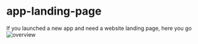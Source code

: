 # app-landing-page
If you launched a new app and need a website landing page, here you go
![overview](https://user-images.githubusercontent.com/91433818/156308749-20db236f-3856-4cc9-be0a-d13ed4afdfcd.png)
